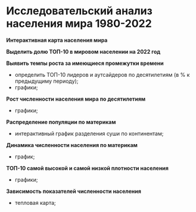 # Исследовательский анализ населения мира 1980-2022

**Интерактивная карта населения мира**

**Выделить долю ТОП-10 в мировом населении на 2022 год**

**Выявить темпы роста за имеющиеся промежутки времени**

   - определить ТОП-10 лидеров и аутсайдеров по десятилетиям (в % к предыдущиму периоду);
   - графики;
  
**Рост численности населения мира по десятилетиям**
 
   - графики;
   
**Распределение популяции по материкам**

   - интерактивный график разделения суши по континентам;
   
**Динамика численности населения по материкам**

   - график;
   
**ТОП-10 самой высокой и самой низкой плотности населения**

   - графики;
   
**Зависимость показателей численности населения**

   - тепловая карта;
